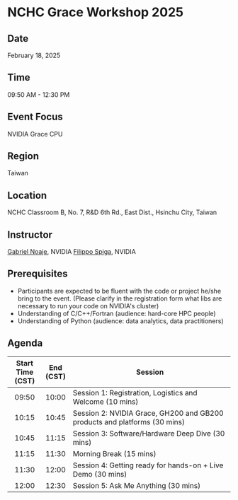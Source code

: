 # NCHC Grace Workshop 2025

## Date

February 18, 2025

## Time

09:50 AM - 12:30 PM 

## Event Focus

NVIDIA Grace CPU

## Region

Taiwan

## Location

NCHC Classroom B, No. 7, R&D 6th Rd., East Dist., Hsinchu City, Taiwan

<!--
## Registration Link

https://forms.office.com/r/cWtBLu0AUg
  -->

## Instructor

[Gabriel Noaje](https://sg.linkedin.com/in/gabrielnoaje), NVIDIA
[Filippo Spiga](https://developer.nvidia.com/blog/author/fspiga), NVIDIA

## Prerequisites

 -  Participants are expected to be fluent with the code or project he/she bring to the event.
    (Please clarify in the registration form what libs are necessary to run your code on NVIDIA's cluster)
 -  Understanding of C/C++/Fortran (audience: hard-core HPC people)
 -  Understanding of Python (audience: data analytics, data practitioners)

## Agenda

| Start Time<br>(CST)| End<br>(CST) | Session |
| :---: | :---: | ------ |
| 09:50 | 10:00 | Session 1: Registration, Logistics and Welcome (10 mins) |
| 10:15 | 10:45 | Session 2: NVIDIA Grace, GH200 and GB200 products and platforms (30 mins) |
| 10:45 | 11:15 | Session 3: Software/Hardware Deep Dive (30 mins) |
| 11:15 | 11:30 | Morning Break (15 mins) |
| 11:30 | 12:00 | Session 4: Getting ready for hands-on + Live Demo (30 mins) |
| 12:00 | 12:30 | Session 5: Ask Me Anything (30 mins) |

<!--
## Notes

 -  This event will be conducted entirely in **English**.
 -  To receive the status of your registration and information of this event, please do provide a valid email address.
 -  The organizer reserves the right for the acceptance of your registration.
    The approval notice of your registration along with other information of the event will sent to you by the email registered.
 -  You are encouraged to bring your own devices for the in-person course. A free WiFi and lunch will be provided for this event.
  -->

<!--
  vim: ft=markdown ic nort nort wrap sw=4 ts=8 sts=4:
  -->
